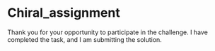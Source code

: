 # Chiral_assignment
Thank you for your opportunity to participate in the challenge. I have completed the task, and I am submitting the solution.